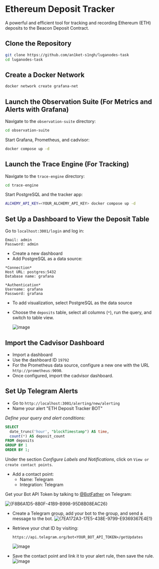 # Ethereum Deposit Tracker

A powerful and efficient tool for tracking and recording Ethereum (ETH) deposits to the Beacon Deposit Contract.

## Clone the Repository

```bash
git clone https://github.com/an1ket-s1ngh/luganodes-task
cd luganodes-task
```

## Create a Docker Network

```bash
docker network create grafana-net
```

## Launch the Observation Suite (For Metrics and Alerts with Grafana)

Navigate to the `observation-suite` directory:

```bash
cd observation-suite
```

Start Grafana, Prometheus, and cadvisor:

```bash
docker compose up -d
```

## Launch the Trace Engine (For Tracking)

Navigate to the `trace-engine` directory:

```bash
cd trace-engine
```

Start PostgreSQL and the tracker app:

```bash
ALCHEMY_API_KEY=<YOUR_ALCHEMY_API_KEY> docker compose up -d
```

## Set Up a Dashboard to View the Deposit Table

Go to `localhost:3001/login` and log in:

```
Email: admin
Password: admin
```

- Create a new dashboard
- Add PostgreSQL as a data source:

```
*Connection*
Host URL: postgres:5432
Database name: grafana

*Authentication*
Username: grafana
Password: grafana
```

- To add visualization, select PostgreSQL as the data source
- Choose the `deposits` table, select all columns (`*`), run the query, and switch to table view.
  
  ![image](https://github.com/user-attachments/assets/92034b25-f3de-418b-8c42-a0f38164c70d)

## Import the Cadvisor Dashboard

- Import a dashboard
- Use the dashboard ID `19792`
- For the Prometheus data source, configure a new one with the URL `http://prometheus:9090`.
- Once configured, import the cadvisor dashboard.

## Set Up Telegram Alerts

- Go to `http://localhost:3001/alerting/new/alerting`
- Name your alert "ETH Deposit Tracker BOT"

_Define your query and alert conditions:_

```sql
SELECT
  date_trunc('hour', "blockTimestamp") AS time,
  count(*) AS deposit_count
FROM deposits
GROUP BY 1
ORDER BY 1;
```

Under the section _Configure Labels and Notifications_, click on `View or create contact points`.

- Add a contact point:
  - Name: Telegram
  - Integration: Telegram

Get your Bot API Token by talking to [@BotFather](https://telegram.me/BotFather) on Telegram:
  
![{F8B6A1D5-8B0F-41B9-B998-95D8B08EAC26}](https://github.com/user-attachments/assets/f46e83c6-a04a-4e6d-8f69-d40a47e0b274)


- Create a Telegram group, add your bot to the group, and send a message to the bot.
  ![{7EA172A3-17E5-438E-9799-E9369367E4E1}](https://github.com/user-attachments/assets/9c082ca0-3bc6-4c13-b7c8-f906d0b6746c)
  
- Retrieve your chat ID by visiting:
  ```url
  https://api.telegram.org/bot<YOUR_BOT_API_TOKEN>/getUpdates
  ```
  ![image](https://github.com/user-attachments/assets/ff6d8581-6594-4f1a-afb5-2809dbfe50dc)


- Save the contact point and link it to your alert rule, then save the rule.
  ![image](https://github.com/user-attachments/assets/66c28d0a-c731-4cab-bcc1-09e41cc7c9e8)
